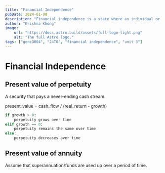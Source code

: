 ```yaml
---
title: "Financial Independence"
pubDate: 2024-01-08
description: "Financial independence is a state where an individual or household has accumulated sufficient financial resources to cover its living expenses without having to depend on active employment or work to earn money in order to maintain its current lifestyle."
author: "Krishna Khong"
image:
    url: "https://docs.astro.build/assets/full-logo-light.png"
    alt: "The full Astro logo."
tags: ["genc3004", "24T0", "financial independence", "unit 3"]
---
```

# Financial Independence

## Present value of perpetuity
A security that pays a never-ending cash stream.

present_value = cash_flow / (real_return - growth)

```python
if growth > 0:
    perpetuity grows over time
elif growth == 0:
    perpetuity remains the same over time
else:
    perpetuity decreases over time
```

## Present value of annuity
Assume that superannuation/funds are used up over a period of time.